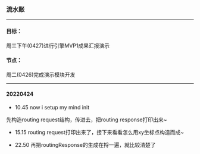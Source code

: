 ### 流水账
---
#### 目标：
周三下午(0427)进行引擎MVP1成果汇报演示
#### 节点：
周二(0426)完成演示模块开发

---
#### 20220424

- 10.45 now i setup my mind init

先构造routing request结构，传进去，把routing response打印出来~

- 15.15 
routing request打印出来了，接下来看看怎么用xy坐标点构造而成~

- 22.50 再把routingResponse的生成在捋一遍，就比较清楚了

